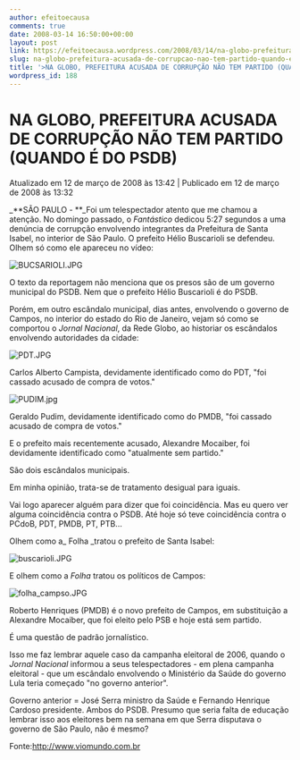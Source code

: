 ```yaml
---
author: efeitoecausa
comments: true
date: 2008-03-14 16:50:00+00:00
layout: post
link: https://efeitoecausa.wordpress.com/2008/03/14/na-globo-prefeitura-acusada-de-corrupcao-nao-tem-partido-quando-e-do-psdb/
slug: na-globo-prefeitura-acusada-de-corrupcao-nao-tem-partido-quando-e-do-psdb
title: '>NA GLOBO, PREFEITURA ACUSADA DE CORRUPÇÃO NÃO TEM PARTIDO (QUANDO É DO PSDB)'
wordpress_id: 188
---
```


>

# NA GLOBO, PREFEITURA ACUSADA DE CORRUPÇÃO NÃO TEM PARTIDO (QUANDO É DO PSDB)

                 

Atualizado  em 12 de março de 2008 às 13:42 | Publicado em 12 de março de 2008 às 13:32

                                             

_**SÃO PAULO - **_Foi um telespectador atento que me chamou a atenção. No domingo passado, o _Fantástico_ dedicou 5:27 segundos a uma denúncia de corrupção envolvendo integrantes da Prefeitura de Santa Isabel, no interior de São Paulo. O prefeito Hélio Buscarioli se defendeu. Olhem só como ele apareceu no vídeo:

![BUCSARIOLI.JPG](http://www.viomundo.com.br/img/BUCSARIOLI.JPG)

O texto da reportagem não menciona que os presos são de um governo municipal do PSDB. Nem que o prefeito Hélio Buscarioli é do PSDB.

Porém, em outro escândalo municipal, dias antes, envolvendo o governo de Campos, no interior do estado do Rio de Janeiro, vejam só como se comportou o _Jornal Nacional_, da Rede Globo, ao historiar os escândalos envolvendo autoridades da cidade:

![PDT.JPG](http://www.viomundo.com.br/img/PDT.JPG)

Carlos Alberto Campista, devidamente identificado como do PDT, "foi cassado acusado de compra de votos."

![PUDIM.jpg](http://www.viomundo.com.br/img/PUDIM.jpg)

Geraldo Pudim, devidamente identificado como do PMDB, "foi cassado acusado de compra de votos."

E o prefeito mais recentemente acusado, Alexandre Mocaiber, foi devidamente identificado como "atualmente sem partido."

São dois escândalos municipais.

Em minha opinião, trata-se de tratamento desigual para iguais.

Vai logo aparecer alguém para dizer que foi coincidência. Mas eu quero ver alguma coincidência contra o PSDB. Até hoje só teve coincidência contra o PCdoB, PDT, PMDB, PT, PTB...

Olhem como a_ Folha _tratou o prefeito de Santa Isabel:

![buscarioli.JPG](http://www.viomundo.com.br/img/buscarioli.JPG)

E olhem como a _Folha_ tratou os políticos de Campos:

![folha_campso.JPG](http://www.viomundo.com.br/img/folha_campso.JPG)

Roberto Henriques (PMDB) é o novo prefeito de Campos, em substituição a Alexandre Mocaiber, que foi eleito pelo PSB e hoje está sem partido.

É uma questão de padrão jornalístico.

Isso me faz lembrar aquele caso da campanha eleitoral de 2006, quando o _Jornal Nacional_ informou a seus telespectadores - em plena campanha eleitoral - que um escândalo envolvendo o Ministério da Saúde do governo Lula teria começado "no governo anterior".

Governo anterior = José Serra ministro da Saúde e Fernando Henrique Cardoso presidente. Ambos do PSDB. Presumo que seria falta de educação lembrar isso aos eleitores bem na semana em que Serra disputava o governo de São Paulo, não é mesmo?

Fonte:http://www.viomundo.com.br  

